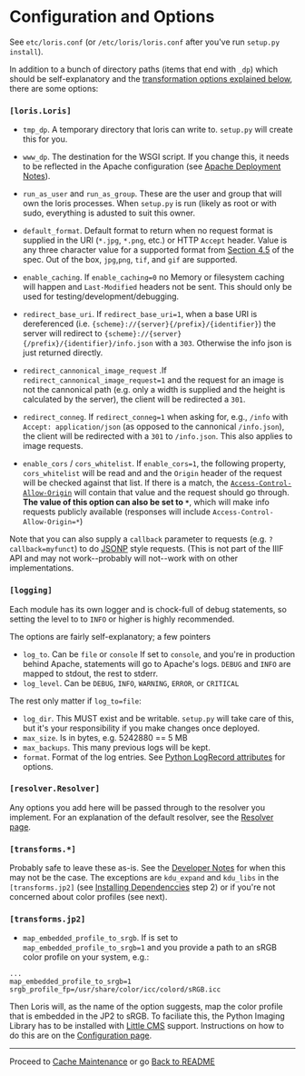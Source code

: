 Configuration and Options
=========================

See `etc/loris.conf` (or `/etc/loris/loris.conf` after you've run `setup.py install`).

In addition to a bunch of directory paths (items that end with `_dp`) which should be self-explanatory and the [transformation options explained below](#image-transformations), there are some options:

### `[loris.Loris]`

 * `tmp_dp`. A temporary directory that loris can write to. `setup.py` will create this for you.

 * `www_dp`. The destination for the WSGI script. If you change this, it needs to be reflected in the Apache configuration (see [Apache Deployment Notes](apache.md)).

 * `run_as_user` and `run_as_group`. These are the user and group that will own the loris processes. When `setup.py` is run (likely as root or with sudo, everything is adusted to suit this owner.

 * `default_format`. Default format to return when no request format is supplied in the URI (`*.jpg`, `*.png`, etc.) or HTTP `Accept` header. Value is any three character value for a supported format from [Section 4.5](http://goo.gl/3BqIJ) of the spec. Out of the box, `jpg`,`png`, `tif`, and `gif` are supported.

 * `enable_caching`. If `enable_caching=0` no Memory or filesystem caching will happen and `Last-Modified` headers not be sent. This should only be used for testing/development/debugging.

 * `redirect_base_uri`. If `redirect_base_uri=1`, when a base URI is dereferenced (i.e. `{scheme}://{server}{/prefix}/{identifier}`) the server will redirect to `{scheme}://{server}{/prefix}/{identifier}/info.json` with a `303`. Otherwise the info json is just returned directly. 

 * `redirect_cannonical_image_request` .If `redirect_cannonical_image_request=1` and the request for an image is not the cannonical path (e.g. only a width is supplied and the height is calculated by the server), the client will be redirected a `301`.

 * `redirect_conneg`. If `redirect_conneg=1` when asking for, e.g., `/info` with `Accept: application/json` (as opposed to the cannonical `/info.json`), the client will be redirected with a `301` to `/info.json`. This also applies to image requests.

 * `enable_cors` / `cors_whitelist`. If `enable_cors=1`, the following property, `cors_whitelist` will be read and and the `Origin` header of the request will be checked against that list. If there is a match, the [`Access-Control-Allow-Origin`](http://www.w3.org/TR/cors/#access-control-allow-origin-response-header) will contain that value and the request should go through. **The value of this option can also be set to `*`**, which will make info requests publicly available (responses will include `Access-Control-Allow-Origin=*`)

 Note that you can also supply a `callback` parameter to requests (e.g. `?callback=myfunct`) to do [JSONP](http://en.wikipedia.org/wiki/JSONP) style requests. (This is not part of the IIIF API and may not work--probably will not--work with on other implementations.

### `[logging]`

Each module has its own logger and is chock-full of debug statements, so setting the level to to `INFO` or higher is highly recommended. 

The options are fairly self-explanatory; a few pointers
 
 * `log_to`. Can be `file` or `console` If set to `console`, and you're in production behind Apache, statements will go to Apache's logs. `DEBUG` and `INFO` are mapped to stdout, the rest to stderr.
 * `log_level`. Can be `DEBUG`, `INFO`, `WARNING`, `ERROR`, or `CRITICAL`

 The rest only matter if `log_to=file`:

 * `log_dir`. This MUST exist and be writable. `setup.py` will take care of this,
 but it's your responsibility if you make changes once deployed.
 * `max_size`. Is in bytes, e.g. 5242880 == 5 MB
 * `max_backups`. This many previous logs will be kept.
 * `format`. Format of the log entries. See [Python LogRecord attributes](http://docs.python.org/2/library/logging.html#logrecord-attributes) for options.

### `[resolver.Resolver]`

Any options you add here will be passed through to the resolver you implement. For an explanation of the default resolver, see the [Resolver page](resolver.md).

### `[transforms.*]`

Probably safe to leave these as-is. See the [Developer Notes](develop.md#image-transformations) for when this may not be the case. The exceptions are `kdu_expand` and `kdu_libs` in the `[transforms.jp2]` (see [Installing Dependenccies](dependencies.md) step 2) or if you're not concerned about color profiles (see next).

### `[transforms.jp2]`
 * `map_embedded_profile_to_srgb`. If is set to `map_embedded_profile_to_srgb=1` and you provide a path to an sRGB color profile on your system, e.g.:
``` 
...
map_embedded_profile_to_srgb=1
srgb_profile_fp=/usr/share/color/icc/colord/sRGB.icc
```

Then Loris will, as the name of the option suggests, map the color profile that is embedded in the JP2 to sRGB. To faciliate this, the Python Imaging Library has to be installed with [Little CMS](http://www.littlecms.com/) support. Instructions on how to do this are on the [Configuration page](configuration.md).

* * *

Proceed to [Cache Maintenance](cache_maintenance.md) or go [Back to README](README.md)
